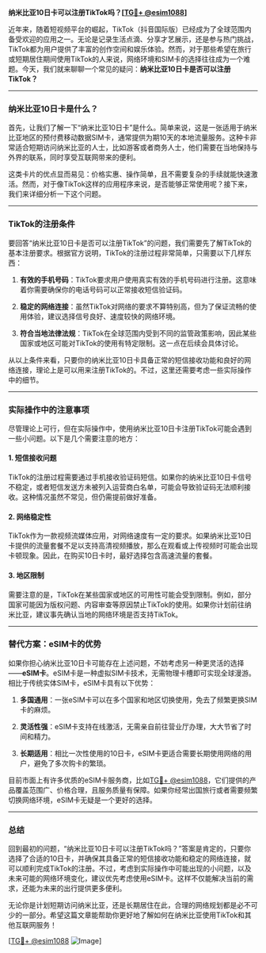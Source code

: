 **纳米比亚10日卡可以注册TikTok吗？[[TG💪+ @esim1088](https://t.me/s/esim1088)]**

近年来，随着短视频平台的崛起，TikTok（抖音国际版）已经成为了全球范围内备受欢迎的应用之一。无论是记录生活点滴、分享才艺展示，还是参与热门挑战，TikTok都为用户提供了丰富的创作空间和娱乐体验。然而，对于那些希望在旅行或短期居住期间使用TikTok的人来说，网络环境和SIM卡的选择往往成为一个难题。今天，我们就来聊聊一个常见的疑问：**纳米比亚10日卡是否可以注册TikTok？**

---

### 纳米比亚10日卡是什么？

首先，让我们了解一下“纳米比亚10日卡”是什么。简单来说，这是一张适用于纳米比亚地区的预付费移动数据SIM卡，通常提供为期10天的本地流量服务。这种卡非常适合短期访问纳米比亚的人士，比如游客或者商务人士，他们需要在当地保持与外界的联系，同时享受互联网带来的便利。

这类卡片的优点显而易见：价格实惠、操作简单，且不需要复杂的手续就能快速激活。然而，对于像TikTok这样的应用程序来说，是否能够正常使用呢？接下来，我们来详细分析一下这个问题。

---

### TikTok的注册条件

要回答“纳米比亚10日卡是否可以注册TikTok”的问题，我们需要先了解TikTok的基本注册要求。根据官方说明，TikTok的注册过程非常简单，只需要以下几样东西：

1. **有效的手机号码**：TikTok要求用户使用真实有效的手机号码进行注册。这意味着你需要确保你的电话号码可以正常接收短信验证码。
   
2. **稳定的网络连接**：虽然TikTok对网络的要求不算特别高，但为了保证流畅的使用体验，建议选择信号良好、速度较快的网络环境。

3. **符合当地法律法规**：TikTok在全球范围内受到不同的监管政策影响，因此某些国家或地区可能对TikTok的使用有特定限制。这一点在后续会具体讨论。

从以上条件来看，只要你的纳米比亚10日卡具备正常的短信接收功能和良好的网络连接，理论上是可以用来注册TikTok的。不过，这里还需要考虑一些实际操作中的细节。

---

### 实际操作中的注意事项

尽管理论上可行，但在实际操作中，使用纳米比亚10日卡注册TikTok可能会遇到一些小问题。以下是几个需要注意的地方：

#### 1. **短信接收问题**
   TikTok的注册过程需要通过手机接收验证码短信。如果你的纳米比亚10日卡信号不稳定，或者短信发送方未被列入运营商白名单，可能会导致验证码无法顺利接收。这种情况虽然不常见，但仍需提前做好准备。

#### 2. **网络稳定性**
   TikTok作为一款视频流媒体应用，对网络速度有一定的要求。如果纳米比亚10日卡提供的流量套餐不足以支持高清视频播放，那么在观看或上传视频时可能会出现卡顿现象。因此，在购买10日卡时，最好选择包含高速流量的套餐。

#### 3. **地区限制**
   需要注意的是，TikTok在某些国家或地区的可用性可能会受到限制。例如，部分国家可能因为版权问题、内容审查等原因禁止TikTok的使用。如果你计划前往纳米比亚，建议事先确认当地的网络环境是否支持TikTok。

---

### 替代方案：eSIM卡的优势

如果你担心纳米比亚10日卡可能存在上述问题，不妨考虑另一种更灵活的选择——**eSIM卡**。eSIM卡是一种虚拟SIM卡技术，无需物理卡槽即可实现全球漫游。相比于传统实体SIM卡，eSIM卡具有以下优势：

1. **多国通用**：一张eSIM卡可以在多个国家和地区切换使用，免去了频繁更换SIM卡的麻烦。
   
2. **灵活性强**：eSIM卡支持在线激活，无需亲自前往营业厅办理，大大节省了时间和精力。

3. **长期适用**：相比一次性使用的10日卡，eSIM卡更适合需要长期使用网络的用户，避免了多次购卡的繁琐。

目前市面上有许多优质的eSIM卡服务商，比如[TG💪+ @esim1088](https://t.me/s/esim1088)，它们提供的产品覆盖范围广、价格合理，且服务质量有保障。如果你经常出国旅行或者需要频繁切换网络环境，eSIM卡无疑是一个更好的选择。

---

### 总结

回到最初的问题，“纳米比亚10日卡可以注册TikTok吗？”答案是肯定的，只要你选择了合适的10日卡，并确保其具备正常的短信接收功能和稳定的网络连接，就可以顺利完成TikTok的注册。不过，考虑到实际操作中可能出现的小问题，以及未来可能的网络环境变化，建议优先考虑使用eSIM卡。这样不仅能解决当前的需求，还能为未来的出行提供更多便利。

无论你是计划短期访问纳米比亚，还是长期居住在此，合理的网络规划都是必不可少的一部分。希望这篇文章能帮助你更好地了解如何在纳米比亚使用TikTok和其他互联网服务！

[[TG💪+ @esim1088](https://t.me/s/esim1088) ![Image](https://i.postimg.cc/4NQfJmqS/Snipaste-2025-05-13-00-14-12.png)]